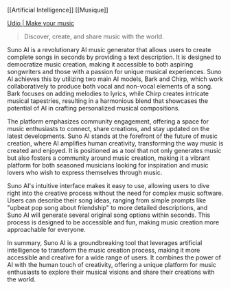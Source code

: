 [[Artificial Intelligence]] [[Musique]]

[Udio | Make your music](https://www.udio.com)
> Discover, create, and share music with the world.

Suno AI is a revolutionary AI music generator that allows users to create complete songs in seconds by providing a text description. It is designed to democratize music creation, making it accessible to both aspiring songwriters and those with a passion for unique musical experiences. Suno AI achieves this by utilizing two main AI models, Bark and Chirp, which work collaboratively to produce both vocal and non-vocal elements of a song. Bark focuses on adding melodies to lyrics, while Chirp creates intricate musical tapestries, resulting in a harmonious blend that showcases the potential of AI in crafting personalized musical compositions.

The platform emphasizes community engagement, offering a space for music enthusiasts to connect, share creations, and stay updated on the latest developments. Suno AI stands at the forefront of the future of music creation, where AI amplifies human creativity, transforming the way music is created and enjoyed. It is positioned as a tool that not only generates music but also fosters a community around music creation, making it a vibrant platform for both seasoned musicians looking for inspiration and music lovers who wish to express themselves through music.

Suno AI's intuitive interface makes it easy to use, allowing users to dive right into the creative process without the need for complex music software. Users can describe their song ideas, ranging from simple prompts like "upbeat pop song about friendship" to more detailed descriptions, and Suno AI will generate several original song options within seconds. This process is designed to be accessible and fun, making music creation more approachable for everyone.

In summary, Suno AI is a groundbreaking tool that leverages artificial intelligence to transform the music creation process, making it more accessible and creative for a wide range of users. It combines the power of AI with the human touch of creativity, offering a unique platform for music enthusiasts to explore their musical visions and share their creations with the world.
